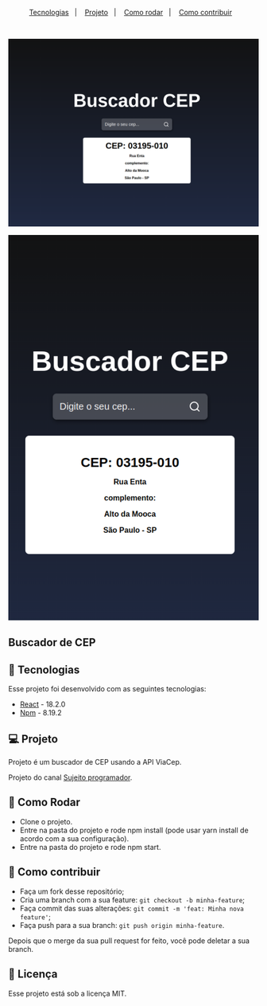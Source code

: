 <p align="center">
  <a href="#tecnologias">Tecnologias</a>&nbsp;&nbsp;&nbsp;|&nbsp;&nbsp;&nbsp;
  <a href="#-projeto">Projeto</a>&nbsp;&nbsp;&nbsp;|&nbsp;&nbsp;&nbsp;
  <a href="#-como-rodar">Como rodar</a>&nbsp;&nbsp;&nbsp;|&nbsp;&nbsp;&nbsp;
  <a href="#-como-contribuir">Como contribuir</a>&nbsp;&nbsp;&nbsp;
  </p>

<br>

<p align="center">
  <img alt="gostack" src=".github/img.png">
</p>

<p align="center">
  <img alt="gostack" src=".github/img_1.png">
</p>


## Buscador de CEP

## 🚀 Tecnologias

Esse projeto foi desenvolvido com as seguintes tecnologias:

- [React](https://pt-br.reactjs.org/) - 18.2.0
- [Npm](https://www.npmjs.com/) - 8.19.2


## 💻 Projeto

Projeto é um buscador de CEP usando a API ViaCep.

Projeto do canal [Sujeito programador](https://www.youtube.com/watch?v=oy4cbqE1_qc).


## 🚀 Como Rodar

- Clone o projeto.
- Entre na pasta do projeto e rode npm install (pode usar yarn install de acordo com a sua configuração).
- Entre na pasta do projeto e rode npm start.

## 🤔 Como contribuir

- Faça um fork desse repositório;
- Cria uma branch com a sua feature: `git checkout -b minha-feature`;
- Faça commit das suas alterações: `git commit -m 'feat: Minha nova feature'`;
- Faça push para a sua branch: `git push origin minha-feature`.

Depois que o merge da sua pull request for feito, você pode deletar a sua branch.

## 📝 Licença

Esse projeto está sob a licença MIT.